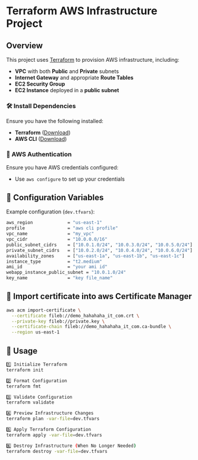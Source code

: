 # Terraform AWS Infrastructure Project

## Overview

This project uses [Terraform](https://www.terraform.io/) to provision AWS infrastructure, including:

- **VPC** with both **Public** and **Private** subnets
- **Internet Gateway** and appropriate **Route Tables**
- **EC2 Security Group**
- **EC2 Instance** deployed in a **public subnet**


### 🛠 Install Dependencies

Ensure you have the following installed:

- **Terraform** ([Download](https://www.terraform.io/downloads.html))
- **AWS CLI** ([Download](https://docs.aws.amazon.com/cli/latest/userguide/getting-started-install.html))

### 🔐 AWS Authentication

Ensure you have AWS credentials configured:

- Use `aws configure` to set up your credentials 

## 📌 Configuration Variables

Example configuration (`dev.tfvars`):

```bash
aws_region             = "us-east-1"
profile                = "aws cli profile"
vpc_name               = "my_vpc"
vpc_cidr               = "10.0.0.0/16"
public_subnet_cidrs    = ["10.0.1.0/24", "10.0.3.0/24", "10.0.5.0/24"]
private_subnet_cidrs   = ["10.0.2.0/24", "10.0.4.0/24", "10.0.6.0/24"]
availability_zones     = ["us-east-1a", "us-east-1b", "us-east-1c"]
instance_type          = "t2.medium"
ami_id                 = "your ami id"
webapp_instance_public_subnet = "10.0.1.0/24"
key_name               = "key file_name"
```

## 📌 Import certificate into aws Certificate Manager

```bash
aws acm import-certificate \
  --certificate fileb://demo_hahahaha_it_com.crt \
  --private-key fileb://private.key \
  --certificate-chain fileb://demo_hahahaha_it_com.ca-bundle \
  --region us-east-1
```

## 🚀 Usage

```bash
1️⃣ Initialize Terraform  
terraform init  

2️⃣ Format Configuration  
terraform fmt  

3️⃣ Validate Configuration  
terraform validate  

4️⃣ Preview Infrastructure Changes  
terraform plan -var-file=dev.tfvars  

5️⃣ Apply Terraform Configuration  
terraform apply -var-file=dev.tfvars  

6️⃣ Destroy Infrastructure (When No Longer Needed)  
terraform destroy -var-file=dev.tfvars  